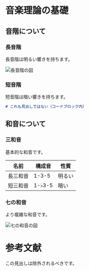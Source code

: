 # 音楽理論の基礎

## 音階について

### 長音階
長音階は明るい響きを持ちます。

![長音階の図](major_scale.png)

### 短音階
短音階は暗い響きを持ちます。

```markdown
# これも見出しではない（コードブロック内）
```

## 和音について

### 三和音
基本的な和音です。

<!-- 表: 三和音の種類 -->
| 名前 | 構成音 | 性質 |
|------|--------|------|
| 長三和音 | 1-3-5 | 明るい |
| 短三和音 | 1-♭3-5 | 暗い |

### 七の和音
より複雑な和音です。

![七の和音の図](seventh_chord.png)

# 参考文献

この見出しは除外されるべきです。
